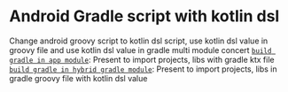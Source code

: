 # Android Gradle script with kotlin dsl

Change android groovy script to kotlin dsl script, use kotlin dsl value in groovy file and use kotlin dsl value in gradle multi module concert
[`build gradle in app module`](./app/build.gradle.kts): Present to import projects, libs with gradle ktx file
[`build gradle in hybrid gradle module`](./hybrid_gradle_module/build.gradle): Present to import projects, libs in gradle groovy file with kotlin dsl value
